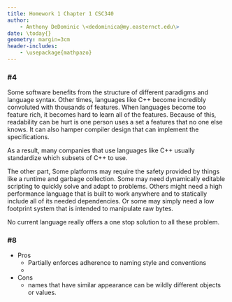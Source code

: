 ```yaml
---
title: Homework 1 Chapter 1 CSC340
author:
    - Anthony DeDominic \<dedominica@my.easternct.edu\>
date: \today{}
geometry: margin=3cm
header-includes:
	- \usepackage{mathpazo}
---
```


### \#4

Some software benefits from the structure of different paradigms and language syntax.
Other times, languages like C++ become incredibly convoluted with thousands of features.
When languages become too feature rich, it becomes hard to learn all of the features.
Because of this, readability can be hurt is one person uses a set a features that no one else knows.
It can also hamper compiler design that can implement the specifications.

As a result, many companies that use languages like C++ usually standardize which subsets of C++ to use.

The other part, Some platforms may require the safety provided by things like a runtime and garbage collection.
Some may need dynamically editable scripting to quickly solve and adapt to problems.
Others might need a high performance language that is built to work anywhere and to statically include all of its needed dependencies.
Or some may simply need a low footprint system that is intended to manipulate raw bytes.

No current language really offers a one stop solution to all these problem.

### \#8

  * Pros
    * Partially enforces adherence to naming style and conventions 
	* 
  * Cons
    * names that have similar appearance can be wildly different objects or values.
